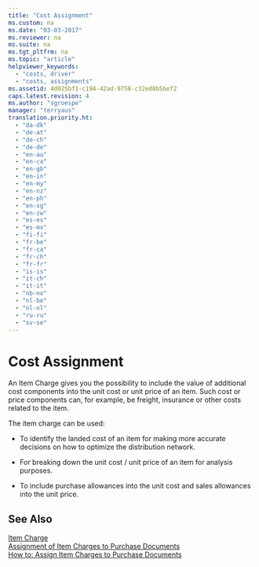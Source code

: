 ```yaml
---
title: "Cost Assignment"
ms.custom: na
ms.date: "03-03-2017"
ms.reviewer: na
ms.suite: na
ms.tgt_pltfrm: na
ms.topic: "article"
helpviewer_keywords: 
  - "costs, driver"
  - "costs, assignments"
ms.assetid: 4d025bf1-c194-42ad-9758-c32ed8b5bef2
caps.latest.revision: 4
ms.author: "sgroespe"
manager: "terryaus"
translation.priority.ht: 
  - "da-dk"
  - "de-at"
  - "de-ch"
  - "de-de"
  - "en-au"
  - "en-ca"
  - "en-gb"
  - "en-in"
  - "en-my"
  - "en-nz"
  - "en-ph"
  - "en-sg"
  - "en-zw"
  - "es-es"
  - "es-mx"
  - "fi-fi"
  - "fr-be"
  - "fr-ca"
  - "fr-ch"
  - "fr-fr"
  - "is-is"
  - "it-ch"
  - "it-it"
  - "nb-no"
  - "nl-be"
  - "nl-nl"
  - "ru-ru"
  - "sv-se"
---
```

# Cost Assignment
An Item Charge gives you the possibility to include the value of additional cost components into the unit cost or unit price of an item. Such cost or price components can, for example, be freight, insurance or other costs related to the item.  
  
 The item charge can be used:  
  
-   To identify the landed cost of an item for making more accurate decisions on how to optimize the distribution network.  
  
-   For breaking down the unit cost \/ unit price of an item for analysis purposes.  
  
-   To include purchase allowances into the unit cost and sales allowances into the unit price.  
  
## See Also  
 [Item Charge](../Topic/\($%20T_5800%20Item%20Charge%20$\).md)   
 [Assignment of Item Charges to Purchase Documents](../Finance/assignment-of-item-charges-to-purchase-documents.md)   
 [How to: Assign Item Charges to Purchase Documents](../Topic/How%20to:%20Assign%20Item%20Charges%20to%20Purchase%20Documents.md)